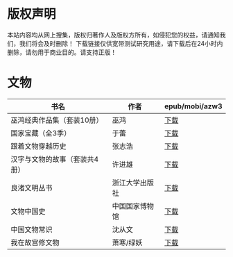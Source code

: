 # 版权声明

本站内容均从网上搜集，版权归著作人及版权方所有，如侵犯您的权益，请通知我们，我们将会及时删除！ 下载链接仅供宽带测试研究用途，请下载后在24小时内删除，请勿用于商业目的。请支持正版！

# 文物

| 书名 | 作者 | epub/mobi/azw3 |
| --- | --- | --- |
| 巫鸿经典作品集（套装10册） | 巫鸿 | [下载](https://url89.ctfile.com/f/31084289-1375493836-97eea1?p=8866) |
| 国家宝藏（全3季） | 于蕾 | [下载](https://url89.ctfile.com/f/31084289-1375498279-12a962?p=8866) |
| 跟着文物穿越历史 | 张志浩 | [下载](https://url89.ctfile.com/f/31084289-1375498633-a2c2eb?p=8866) |
| 汉字与文物的故事（套装共4册） | 许进雄 | [下载](https://url89.ctfile.com/f/31084289-1375513744-067186?p=8866) |
| 良渚文明丛书 | 浙江大学出版社 | [下载](https://url89.ctfile.com/f/31084289-1357001587-15feaf?p=8866) |
| 文物中国史 | 中国国家博物馆 | [下载](https://url89.ctfile.com/f/31084289-1356985540-ef65ab?p=8866) |
| 中国文物常识 | 沈从文 | [下载](https://url89.ctfile.com/f/31084289-1357023637-a8bb06?p=8866) |
| 我在故宫修文物 | 萧寒/绿妖 | [下载](https://url89.ctfile.com/f/31084289-1357008073-19db87?p=8866) |
